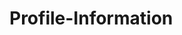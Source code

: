 # Profile-Information
<!--
**Hello! My name is rople! Nice to meet you!


> Learning
![js](https://img.shields.io/badge/JavaScript-F7DF1E?style=for-the-badge&logo=JavaScript&logoColor=white) 
![lua](https://img.shields.io/badge/Lua-2C2D72?style=for-the-badge&logo=lua&logoColor=white)
! [py] (https://img.shields.io/badge/Python-3776AB?style=for-the-badge&logo=python&logoColor=white)




-->
